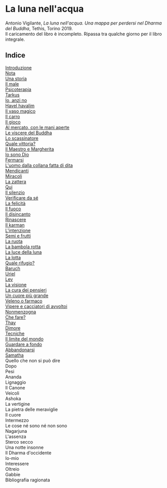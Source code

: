 # La luna nell'acqua

Antonio Vigilante, _La luna nell'acqua. Una mappa per perdersi nel Dharma del Buddha_, Tethis, Torino 2019.  
Il caricamento del libro è incompleto. Ripassa tra qualche giorno per il libro integrale.
## Indice

[Introduzione](introduzione.md)  
[Nota](nota.md)    
[Una storia](una-storia.md)    
[Il male](il-male.md)    
[Psicoterapia](psicoterapia.md)  
[Tarkus](tarkus.md)   
[Io, anzi no](io-anzi-no.md)    
[Havel havalim](havel-havalim.md)   
[Il vaso magico](il-vaso-magico.md)  
[Il carro](il-carro.md)  
[Il gioco](il-gioco.md)  
[Al mercato, con le mani aperte](al-mercato.md)  
[Le viscere del Buddha](le-viscere-del-Buddha.md)  
[Lo scassinatore](lo-scassinatore.md)  
[Quale vittoria?](quale-vittoria.md)  
[Il Maestro e Margherita](il-Maestro-e-Margherita.md)  
[Io sono Dio](io-sono-Dio.md)  
[Fermarsi](fermarsi.md)  
[L'uomo dalla collana fatta di dita](angulimala.md)  
[Mendicanti](mendicanti.md)  
[Miracoli](miracoli.md)   
[La zattera](la-zattera.md)   
[Qui](qui.md)  
[Il silenzio](il-silenzio.md)  
[Verificare da sé](verificare.md)  
[La felicità](felicita.md)  
[Il fuoco](il-fuoco-md)  
[Il disincanto](il-disincanto.md)  
[Rinascere](rinascere.md)  
[Il karman](il-karman.md)  
[L'intenzione](intenzione.md)  
[Semi e frutti](semi-e-frutti.md)  
[La ruota](la-ruota.md)  
[La bambola rotta](la-bambola-rotta.md)  
[La luce della luna](la-luce-della-luna.md)  
[La lotta](la-lotta.md)  
[Quale rifugio?](quale-rifugio.md)  
[Baruch](baruch.md)  
[Uriel](uriel.md)  
[Lev](lev.md)     
[La visione](la-visione.md)   
[La cura dei pensieri](la-cura-dei-pensieri.md)      
[Un cuore più grande](un-cuore-piu-grande.md)    
[Veleno o farmaco](veleno-o-farmaco.md)    
[Vipere e cacciatori di avvoltoi](vipere-e-cacciatori-di-avvoltoi.md)  
[Nonmenzogna](nonmenzogna.md)  
[Che fare?](che-fare.md)  
[Thay](thay.md)    
[Dimore](dimore.md)    
[Tecniche](tecniche.md)    
[Il limite del mondo](il-limite-del-mondo.md)  
[Guardare a fondo](guardare-a-fondo.md)  
[Abbandonarsi](abbandonarsi.md)  
[Samatha](samatha.md)    
Quello che non si può dire  
Dopo  
Pesi  
Ananda  
Lignaggio  
Il Canone  
Veicoli  
Ashoka  
La vertigine   
La pietra delle meraviglie  
Il cuore  
Intermezzo  
Le cose né sono né non sono  
Nagarjuna  
L'assenza  
Sterco secco  
Una notte insonne  
Il Dharma d'occidente  
Io-mio  
Interessere  
Oltreio  
Gabbie  
Bibliografia ragionata  